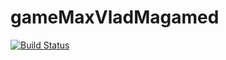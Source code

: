 # gameMaxVladMagamed

[![Build Status](https://travis-ci.org/maxim1812/gameMaxVladMagamed.svg?branch=master)](https://travis-ci.org/maxim1812/gameMaxVladMagamed)
